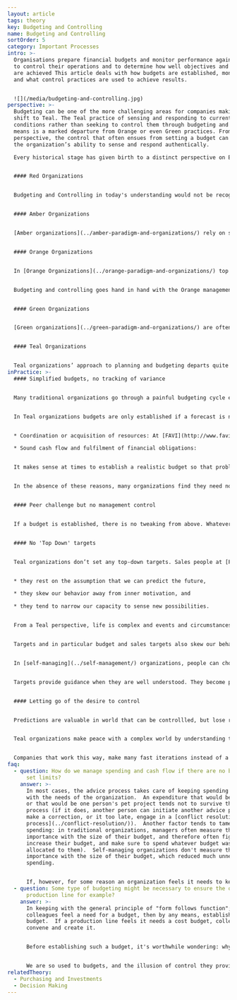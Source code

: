 ```yaml
---
layout: article
tags: theory
key: Budgeting and Controlling
name: Budgeting and Controlling
sortOrder: 5
category: Important Processes
intro: >-
  Organisations prepare financial budgets and monitor performance against them
  to control their operations and to determine how well objectives and targets
  are achieved This article deals with how budgets are established, monitored
  and what control practices are used to achieve results.


  ![](/media/budgeting-and-controlling.jpg)
perspective: >-
  Budgeting can be one of the more challenging areas for companies making the
  shift to Teal. The Teal practice of sensing and responding to current
  conditions rather than seeking to control them through budgeting and other
  means is a marked departure from Orange or even Green practices. From a Teal
  perspective, the control that often ensues from setting a budget can hamper
  the organization’s ability to sense and respond authentically.

  Every historical stage has given birth to a distinct perspective on Budgeting and Controlling when already applicable, and to very different practices:


  #### Red Organizations


  Budgeting and Controlling in today's understanding would not be recognized in [Red Organizations](../red-organizations/).  Planning tends to be shorter term with limited ability for long term strategy.  The focus is typically on responding to new threats or opportunities that can be pursued for exploitation or gain.


  #### Amber Organizations


  [Amber organizations](../amber-paradigm-and-organizations/) rely on stable and replicable processes. They also create clearly defined structures and hierarchies. Together these features allow projects and plans to be delivered on a much larger scale than those achievable by Red organzations. Planning and budgeting is used to determine the resources needed to achieve well understood and predictable goals. Planning is a top down process with budgets being handed down to those further down the organization.


  #### Orange Organizations


  In [Orange Organizations](../orange-paradigm-and-organizations/) top management are responsible for determining the strategy and direction of the organization. These plans are broken down into objectives and targets for those further down the hierarchy. Managers at each level create the plans and budgets necessary to reach the desired objectives, in what is typically a yearly budgeting process. Planning typically includes budgets for expenditures (cost center) or target revenues (profit center), as well as investment budgets.  Cascading down targets to every unit and team allows for management by objectives: each team is given some freedom in deciding how these budget objectives will be met, as long as they are met.


  Budgeting and controlling goes hand in hand with the Orange management practice of ‘predict and control’. Yearly budgets are broken down into half-yearly, quarterly or monthly numbers. These numbers are then followed up by the accounting and finance department at the end of each period, to compare results with the plan.  When results fall short of the prediction, managers are often asked to explain the difference, and to come up with corrective actions.


  #### Green Organizations


  [Green organizations](../green-paradigm-and-organizations/) are often ill at ease with a finance dominated perspective on performance management.  Whilst ‘predict and control’ methods are still used, other non-financial measures (for example, employee engagement and customer satisfaction) are valued as equally important. Budgeting is similar to that found in Orange organizations, but the measures are likely to be broader and agreed via a ‘bottom up’ as well as a ‘top down’ approach.


  #### Teal Organizations


  Teal organizations’ approach to planning and budgeting departs quite radically from what is considered best practice in traditional management thinking.  Instead of trying to predict and control, Teal organizations try as much as possible to sense and respond to their environment.  They typically work with simplified budgets, where variances are tracked for information rather than control reasons. The purpose of defining a budget is driven by practical considerations such as coordination of resources, making sure that cash flow is sound and ensuring that financial obligations and liabilities are covered.
inPractice: >-
  #### Simplified budgets, no tracking of variance


  Many traditional organizations go through a painful budgeting cycle every year to establish a plan for controlling organizational performance.


  In Teal organizations budgets are only established if a forecast is needed to inform an important decision, for example:


  * Coordination or acquisition of resources: At [FAVI](http://www.favi.com/), for instance, once a year, teams make rough monthly predictions for the year to come, to secure contracts for raw materials.

  * Sound cash flow and fulfilment of financial obligations:


  It makes sense at times to establish a realistic budget so that problems can be anticipated and obligations met. Individual teams in [Buurtzorg](http://www.buurtzorgnederland.com/) don’t make any significant purchasing or investments, so don’t require a team budget. However, at a Group level, Buurtzorg makes a simple projection of its expected cash flow (it fits on one sheet of paper) to get a sense of how many new teams it can allow to start up in the coming year; new teams can take up to a year to break even, and Buurtzorg wants to make sure they can be supported and sustained.


  In the absence of these reasons, many organizations find they need not make any budget at all. [Sun Hydraulics](http://www.sunhydraulics.com/) makes no budget (unless the board demands one, in which case a rough one-page budget is put together).


  #### Peer challenge but no management control


  If a budget is established, there is no tweaking from above. Whatever numbers the teams forecast become the budget. Some companies find it is useful for peers to challenge each other’s budgets. In keeping with the spirit of [Self Management](../self-management/) no one can force a team to change their numbers. For example at [Morning Star,](http://www.morningstarco.com/) units present their budget and investment plans to a budget task force, composed of volunteers from all parts of the business, that can challenge the numbers, and offer opinions and suggestions. [AES](http://www.aes.com/) used to have a similar process.


  #### No 'Top Down' targets


  Teal organizations don’t set any top-down targets. Sales people at [FAVI](http://www.favi.com/) for example have no targets to reach. From an Evolutionary-Teal perspective, targets are problematic for at least three reasons;


  * they rest on the assumption that we can predict the future,

  * they skew our behavior away from inner motivation, and

  * they tend to narrow our capacity to sense new possibilities.


  From a Teal perspective, life is complex and events and circumstances change so fast, that setting a target is mostly guesswork. A year after a target has been set, in most cases it is just an arbitrary number―either so easy to reach as to be meaningless or so challenging that people must take shortcuts. Both circumstances hurt the organization in the long run.


  Targets and in particular budget and sales targets also skew our behavior. In many companies managers often spend any budget left at the end of the year, sometimes on meaningless items, for fear that their funding might be cut in the following year. Without targets, these games disappear. People are free to tap into their inner motivation to simply do the best job they can.


  In [self-managing](../self-management/) organizations, people can choose to set themselves targets when they find it useful―rather like a hobby runner who spurs herself on by extending her goals. At [FAVI](http://www.favi.com/), operators set themselves target times to machine their pieces, and they monitor their performance against that target.


  Targets provide guidance when they are well understood. They become problematic when circumstances change and they do not change in response.


  #### Letting go of the desire to control


  Predictions are valuable in world that can be controllled, but lose relevance in a complex world that is changing rapidly. Setting budgets and managing against them is a way of trying to predict the future.


  Teal organizations make peace with a complex world by understanding that a perfect solution is rarely possible. Determing a workable solution that can be implemented quickly is far more effective than waiting for detailed analysis before taking action. When new information emerges, the decision can be revisited and improved at any point. From this perspective, creating budgets for long periods ahead, and trying to exercise control makes little sense.


  Companies that work this way, make many fast iterations instead of a few mighty leaps, progressing much faster towards their purpose. In the end, paradoxically, people often feel safer when they give up the illusion of control and learn to work with reality as it unfolds.
faq:
  - question: How do we manage spending and cash flow if there are no budgets that
      set limits?
    answer: >-
      In most cases, the advice process takes care of keeping spending in line
      with the needs of the organization.  An expenditure that would be fanciful
      or that would be one person's pet project tends not to survive the advice
      process (if it does, another person can initiate another advice process to
      make a correction, or it too late, engage in a [conflict resolution
      process](../conflict-resolution/)).  Another factor tends to tame
      spending: in traditional organizations, managers often measure their
      importance with the size of their budget, and therefore often fight to
      increase their budget, and make sure to spend whatever budget was
      allocated to them).  Self-managing organizations don't measure their
      importance with the size of their budget, which reduced much unnecessary
      spending. 


      If, however, for some reason an organization feels it needs to keep its spending below what would naturally happen with the advice process (because the organization is cash-strapped, or because there are more opportunities to pursue than cash available), a budget process can be established as a means to have a conversation about spending priorities. In practice, such processes can be set up in ways that are similar to those used to determine [investment](../purchasing-and-investments/) budgets.
  - question: Some type of budgeting might be necessary to ensure the operation of a
      production line for example?
    answer: >-
      In keeping with the general principle of "form follows function"; if
      colleagues feel a need for a budget, then by any means, establish a
      budget.  If a production line feels it needs a cost budget, colleagues can
      convene and create it.


      Before establishing such a budget, it's worthwhile wondering: why do we need a budget?  Often the answer is simply "to control our costs".  In many cases, in order to control your costs, you don't need to ***anticipate*** the future with a budget.  It's enough to measure and monitor your cost ***after the facts*** on a recurring basis - say every month.


      We are so used to budgets, and the illusion of control they provide, that we might simply establish a budget out of habit, because we feel naked in the absence of budgets.  The key question is: "what's the kind of decision we need to take for which we need a budget?".  A budget is needed only if it helps anticipate, if the presence of a budget would lead to a different decision on a specific decision.
relatedTheory:
  - Purchasing and Investments
  - Decision Making
---
```

